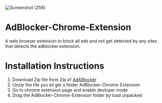 ![Screenshot (256)](https://user-images.githubusercontent.com/47942129/136984257-8ef5fa90-cf19-44a5-b323-11aff9d12986.png)
# AdBlocker-Chrome-Extension
A web browser extension to block all ads and not get detected by any sites that detects the adblocker extension.

# Installation Instructions
1. Download Zip file from Zip of [AdABlocker](https://github.com/sanketnagare/AdBlocker-Chrome-Extension/archive/refs/heads/master.zip)
2. Unzip the file you eil get a folder AdBlocker-Chrome-Extension
3. Go to chrome extension page and enable devloper mode
4. Drag the AdBlocker-Chrome-Extension folder by load unpacked
